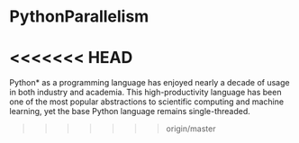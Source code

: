 # PythonParallelism
<<<<<<< HEAD
=======
Python* as a programming language has enjoyed nearly a decade of usage in both industry and academia. This high-productivity language has been one of the most popular abstractions to scientific computing and machine learning, yet the base Python language remains single-threaded.
>>>>>>> origin/master
